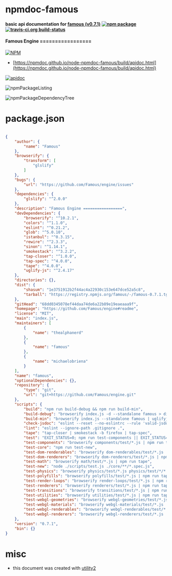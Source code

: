 # npmdoc-famous

#### basic api documentation for  [famous (v0.7.1)](https://github.com/Famous/engine#readme)  [![npm package](https://img.shields.io/npm/v/npmdoc-famous.svg?style=flat-square)](https://www.npmjs.org/package/npmdoc-famous) [![travis-ci.org build-status](https://api.travis-ci.org/npmdoc/node-npmdoc-famous.svg)](https://travis-ci.org/npmdoc/node-npmdoc-famous)

#### Famous Engine =================

[![NPM](https://nodei.co/npm/famous.png?downloads=true&downloadRank=true&stars=true)](https://www.npmjs.com/package/famous)

- [https://npmdoc.github.io/node-npmdoc-famous/build/apidoc.html](https://npmdoc.github.io/node-npmdoc-famous/build/apidoc.html)

[![apidoc](https://npmdoc.github.io/node-npmdoc-famous/build/screenCapture.buildCi.browser.%252Ftmp%252Fbuild%252Fapidoc.html.png)](https://npmdoc.github.io/node-npmdoc-famous/build/apidoc.html)

![npmPackageListing](https://npmdoc.github.io/node-npmdoc-famous/build/screenCapture.npmPackageListing.svg)

![npmPackageDependencyTree](https://npmdoc.github.io/node-npmdoc-famous/build/screenCapture.npmPackageDependencyTree.svg)



# package.json

```json

{
    "author": {
        "name": "Famous"
    },
    "browserify": {
        "transform": [
            "glslify"
        ]
    },
    "bugs": {
        "url": "https://github.com/Famous/engine/issues"
    },
    "dependencies": {
        "glslify": "^2.0.0"
    },
    "description": "Famous Engine =================",
    "devDependencies": {
        "browserify": "^10.2.1",
        "colors": "^1.1.0",
        "eslint": "^0.21.2",
        "glob": "^5.0.10",
        "istanbul": "^0.3.15",
        "rewire": "^2.3.3",
        "sinon": "^1.14.1",
        "smokestack": "^3.2.2",
        "tap-closer": "^1.0.0",
        "tap-spec": "^4.0.0",
        "tape": "^4.0.0",
        "uglify-js": "^2.4.17"
    },
    "directories": {},
    "dist": {
        "shasum": "1e3751912b2f44ac4a22930c153e647dce52a5c8",
        "tarball": "https://registry.npmjs.org/famous/-/famous-0.7.1.tgz"
    },
    "gitHead": "68dd0345078ef44daa74de6a22b89e19eaeaaa9f",
    "homepage": "https://github.com/Famous/engine#readme",
    "license": "MIT",
    "main": "index.js",
    "maintainers": [
        {
            "name": "thealphanerd"
        },
        {
            "name": "famous"
        },
        {
            "name": "michaelobriena"
        }
    ],
    "name": "famous",
    "optionalDependencies": {},
    "repository": {
        "type": "git",
        "url": "git+https://github.com/Famous/engine.git"
    },
    "scripts": {
        "build": "npm run build-debug && npm run build-min",
        "build-debug": "browserify index.js -d --standalone famous > dist/famous.js",
        "build-min": "browserify index.js --standalone famous | uglifyjs --screw-ie8 -m -c dead_code,sequences,conditionals,booleans,unused,if_return,join_vars,drop_debugger > dist/famous.min.js",
        "check-jsdoc": "eslint --reset --no-eslintrc --rule 'valid-jsdoc: 2' --ignore-path .gitignore .",
        "lint": "eslint --ignore-path .gitignore .",
        "tape": "tap-closer | smokestack -b firefox | tap-spec",
        "test": "EXIT_STATUS=0; npm run test-components || EXIT_STATUS=$?; npm run test-core || EXIT_STATUS=$?; npm run test-dom-renderables || EXIT_STATUS=$?; npm run test-dom-renderers || EXIT_STATUS=$?; npm run test-render-loops || EXIT_STATUS=$?; npm run test-math || EXIT_STATUS=$?; npm run test-physics || EXIT_STATUS=$?; npm run test-polyfills || EXIT_STATUS=$?; npm run test-renderers || EXIT_STATUS=$?; npm run test-transitions || EXIT_STATUS=$?; npm run test-utilities || EXIT_STATUS=$?; npm run test-webgl-geometries || EXIT_STATUS=$?; npm run test-webgl-materials || EXIT_STATUS=$?; npm run test-webgl-renderables || EXIT_STATUS=$?; npm run test-webgl-renderers; exit $EXIT_STATUS",
        "test-components": "browserify components/test/*.js | npm run tape",
        "test-core": "npm run test-new",
        "test-dom-renderables": "browserify dom-renderables/test/*.js | npm run tape",
        "test-dom-renderers": "browserify dom-renderers/test/*.js | npm run tape",
        "test-math": "browserify math/test/*.js | npm run tape",
        "test-new": "node ./scripts/test.js ./core/**/*.spec.js",
        "test-physics": "browserify physics/test/*.js physics/test/*/*.js | npm run tape",
        "test-polyfills": "browserify polyfills/test/*.js | npm run tape",
        "test-render-loops": "browserify render-loops/test/*.js | npm run tape",
        "test-renderers": "browserify renderers/test/*.js | npm run tape",
        "test-transitions": "browserify transitions/test/*.js | npm run tape",
        "test-utilities": "browserify utilities/test/*.js | npm run tape",
        "test-webgl-geometries": "browserify webgl-geometries/test/*.js | npm run tape",
        "test-webgl-materials": "browserify webgl-materials/test/*.js | npm run tape",
        "test-webgl-renderables": "browserify webgl-renderables/test/*.js | npm run tape",
        "test-webgl-renderers": "browserify webgl-renderers/test/*.js | npm run tape"
    },
    "version": "0.7.1",
    "bin": {}
}
```



# misc
- this document was created with [utility2](https://github.com/kaizhu256/node-utility2)
